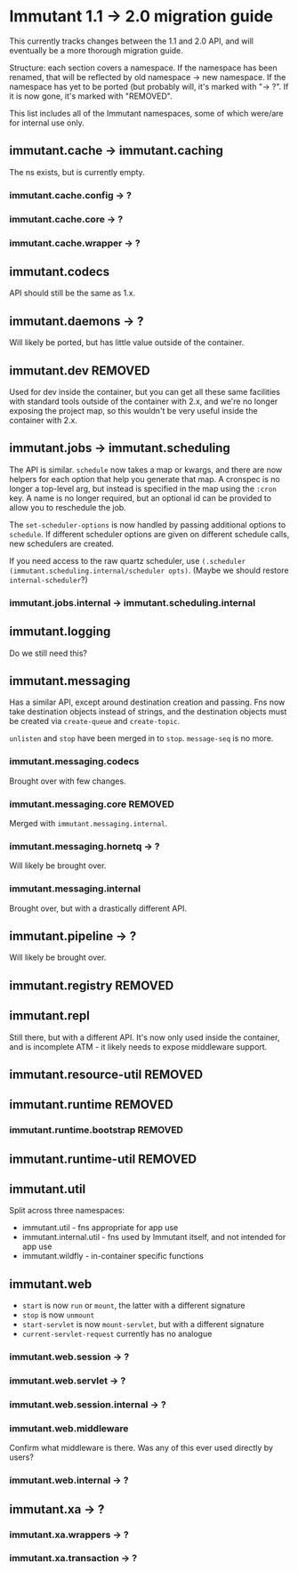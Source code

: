 # Immutant 1.1 -> 2.0 migration guide

This currently tracks changes between the 1.1 and 2.0 API, and will
eventually be a more thorough migration guide.

Structure: each section covers a namespace. If the namespace has been
renamed, that will be reflected by old namespace -> new namespace. If
the namespace has yet to be ported (but probably will, it's marked
with "-> ?". If it is now gone, it's marked with "REMOVED".

This list includes all of the Immutant namespaces, some of which
were/are for internal use only.


## immutant.cache -> immutant.caching

The ns exists, but is currently empty.

### immutant.cache.config -> ?
### immutant.cache.core -> ?
### immutant.cache.wrapper -> ?

## immutant.codecs

API should still be the same as 1.x.

## immutant.daemons -> ?

Will likely be ported, but has little value outside of the container.

## immutant.dev REMOVED

Used for dev inside the container, but you can get all these same
facilities with standard tools outside of the container with 2.x, and
we're no longer exposing the project map, so this wouldn't be very
useful inside the container with 2.x.

## immutant.jobs -> immutant.scheduling

The API is similar. `schedule` now takes a map or kwargs, and there
are now helpers for each option that help you generate that map. A
cronspec is no longer a top-level arg, but instead is specified in the
map using the `:cron` key. A name is no longer required, but an
optional id can be provided to allow you to reschedule the job.

The `set-scheduler-options` is now handled by passing additional
options to `schedule`. If different scheduler options are given on
different schedule calls, new schedulers are created.

If you need access to the raw quartz scheduler, use `(.scheduler
(immutant.scheduling.internal/scheduler opts)`. (Maybe we should
restore `internal-scheduler`?)

### immutant.jobs.internal -> immutant.scheduling.internal

## immutant.logging

Do we still need this?

## immutant.messaging

Has a similar API, except around destination creation and passing. Fns
now take destination objects instead of strings, and the destination
objects must be created via `create-queue` and `create-topic`.

`unlisten` and `stop` have been merged in to `stop`. `message-seq` is
no more.

### immutant.messaging.codecs

Brought over with few changes.

### immutant.messaging.core REMOVED

Merged with `immutant.messaging.internal`.

### immutant.messaging.hornetq -> ?

Will likely be brought over.

### immutant.messaging.internal

Brought over, but with a drastically different API.

## immutant.pipeline -> ?

Will likely be brought over.

## immutant.registry REMOVED

## immutant.repl

Still there, but with a different API. It's now only used inside the
container, and is incomplete ATM - it likely needs to expose
middleware support.

## immutant.resource-util REMOVED

## immutant.runtime REMOVED

### immutant.runtime.bootstrap REMOVED

## immutant.runtime-util REMOVED

## immutant.util

Split across three namespaces:

* immutant.util - fns appropriate for app use
* immutant.internal.util - fns used by Immutant itself, and not intended for app use
* immutant.wildfly - in-container specific functions

## immutant.web

* `start` is now `run` or `mount`, the latter with a different signature
* `stop` is now `unmount`
* `start-servlet` is now `mount-servlet`, but with a different signature
* `current-servlet-request` currently has no analogue

### immutant.web.session -> ?
### immutant.web.servlet -> ?
### immutant.web.session.internal -> ?

### immutant.web.middleware

Confirm what middleware is there. Was any of this ever used directly
by users?

### immutant.web.internal -> ?

## immutant.xa -> ?

### immutant.xa.wrappers -> ?

### immutant.xa.transaction -> ?
